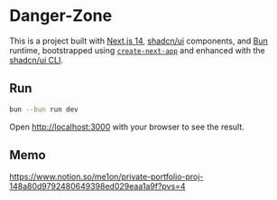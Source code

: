 # Danger-Zone

This is a project built with [Next.js 14](https://nextjs.org/), [shadcn/ui](https://ui.shadcn.com/) components, and [Bun](https://bun.sh/) runtime, bootstrapped using [`create-next-app`](https://nextjs.org/docs/getting-started/installation) and enhanced with the [shadcn/ui CLI](https://ui.shadcn.com/docs/installation/next).

## Run
```bash
bun --bun run dev
```

Open [http://localhost:3000](http://localhost:3000) with your browser to see the result.

## Memo
https://www.notion.so/me1on/private-portfolio-proj-148a80d9792480649398ed029eaa1a9f?pvs=4
